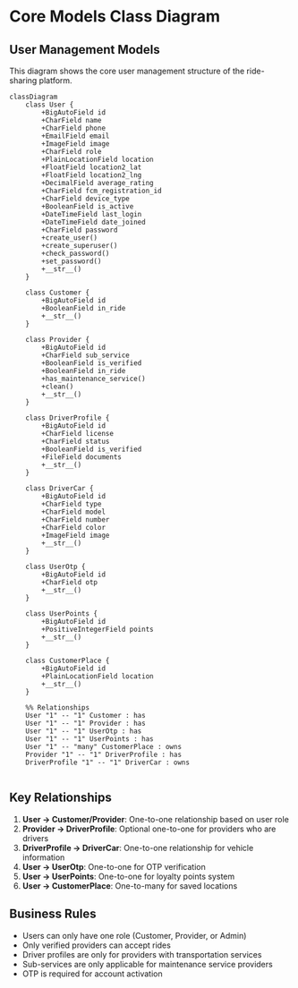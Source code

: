# Core Models Class Diagram

## User Management Models

This diagram shows the core user management structure of the ride-sharing platform.

```mermaid
classDiagram
    class User {
        +BigAutoField id
        +CharField name
        +CharField phone
        +EmailField email
        +ImageField image
        +CharField role
        +PlainLocationField location
        +FloatField location2_lat
        +FloatField location2_lng
        +DecimalField average_rating
        +CharField fcm_registration_id
        +CharField device_type
        +BooleanField is_active
        +DateTimeField last_login
        +DateTimeField date_joined
        +CharField password
        +create_user()
        +create_superuser()
        +check_password()
        +set_password()
        +__str__()
    }

    class Customer {
        +BigAutoField id
        +BooleanField in_ride
        +__str__()
    }

    class Provider {
        +BigAutoField id
        +CharField sub_service
        +BooleanField is_verified
        +BooleanField in_ride
        +has_maintenance_service()
        +clean()
        +__str__()
    }

    class DriverProfile {
        +BigAutoField id
        +CharField license
        +CharField status
        +BooleanField is_verified
        +FileField documents
        +__str__()
    }

    class DriverCar {
        +BigAutoField id
        +CharField type
        +CharField model
        +CharField number
        +CharField color
        +ImageField image
        +__str__()
    }

    class UserOtp {
        +BigAutoField id
        +CharField otp
        +__str__()
    }

    class UserPoints {
        +BigAutoField id
        +PositiveIntegerField points
        +__str__()
    }

    class CustomerPlace {
        +BigAutoField id
        +PlainLocationField location
        +__str__()
    }

    %% Relationships
    User "1" -- "1" Customer : has
    User "1" -- "1" Provider : has
    User "1" -- "1" UserOtp : has
    User "1" -- "1" UserPoints : has
    User "1" -- "many" CustomerPlace : owns
    Provider "1" -- "1" DriverProfile : has
    DriverProfile "1" -- "1" DriverCar : owns


```

## Key Relationships

1. **User → Customer/Provider**: One-to-one relationship based on user role
2. **Provider → DriverProfile**: Optional one-to-one for providers who are drivers
3. **DriverProfile → DriverCar**: One-to-one relationship for vehicle information
4. **User → UserOtp**: One-to-one for OTP verification
5. **User → UserPoints**: One-to-one for loyalty points system
6. **User → CustomerPlace**: One-to-many for saved locations

## Business Rules

- Users can only have one role (Customer, Provider, or Admin)
- Only verified providers can accept rides
- Driver profiles are only for providers with transportation services
- Sub-services are only applicable for maintenance service providers
- OTP is required for account activation
